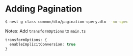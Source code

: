 # Adding Pagination

```bash
$ nest g class common/dto/pagination-query.dto --no-spec
```

Notes: Add `transformOptions` to `main.ts`
```typescript
transformOptions: {
  enableImplicitConversion: true
}
```
